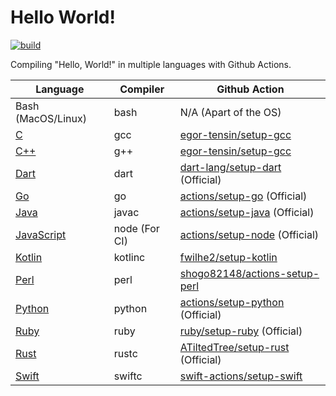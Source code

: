 # Hello World!

[![build](https://github.com/jaredsburrows/hello-world/actions/workflows/build.yml/badge.svg)](https://github.com/jaredsburrows/hello-world/actions/workflows/build.yml)

Compiling "Hello, World!" in multiple languages with Github Actions.

| Language                                               | Compiler      | Github Action                                                                     |
|--------------------------------------------------------|---------------|-----------------------------------------------------------------------------------|
| Bash (MacOS/Linux)                                     | bash          | N/A (Apart of the OS)                                                             |
| [C](https://www.open-std.org/jtc1/sc22/wg14/)          | gcc           | [egor-tensin/setup-gcc](https://github.com/egor-tensin/setup-gcc)                 |
| [C++](https://isocpp.org/)                             | g++           | [egor-tensin/setup-gcc](https://github.com/egor-tensin/setup-gcc)                 |
| [Dart](https://dart.dev/)                              | dart          | [dart-lang/setup-dart](https://github.com/dart-lang/setup-dart) (Official)        |
| [Go](https://go.dev/)                                  | go            | [actions/setup-go](https://github.com/actions/setup-go) (Official)                |
| [Java](https://www.java.com/en/)                       | javac         | [actions/setup-java](https://github.com/actions/setup-java) (Official)            |
| [JavaScript](https://developer.oracle.com/javascript/) | node (For CI) | [actions/setup-node](https://github.com/actions/setup-node) (Official)            |
| [Kotlin](https://kotlinlang.org/)                      | kotlinc       | [fwilhe2/setup-kotlin](https://github.com/fwilhe2/setup-kotlin)                   |
| [Perl](https://www.perl.org/)                          | perl          | [shogo82148/actions-setup-perl](https://github.com/shogo82148/actions-setup-perl) |
| [Python](https://www.python.org/)                      | python        | [actions/setup-python](https://github.com/actions/setup-python) (Official)        |
| [Ruby](https://www.ruby-lang.org/en/)                  | ruby          | [ruby/setup-ruby](https://github.com/ruby/setup-ruby) (Official)                  |
| [Rust](https://www.rust-lang.org/)                     | rustc         | [ATiltedTree/setup-rust](https://github.com/ATiltedTree/setup-rust) (Official)    |
| [Swift](https://www.swift.org/)                        | swiftc        | [swift-actions/setup-swift](https://github.com/swift-actions/setup-swift)         |

